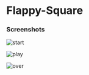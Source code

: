# Flappy-Square
 
### Screenshots

![start](https://user-images.githubusercontent.com/31897425/31495279-9f9302b8-af74-11e7-9b6d-0086c6872607.png)


![play](https://user-images.githubusercontent.com/31897425/31495286-a4d1b8be-af74-11e7-92f5-d6f7799fd757.png)


![over](https://user-images.githubusercontent.com/31897425/31495295-ab837166-af74-11e7-9539-737583b8f78b.png)
